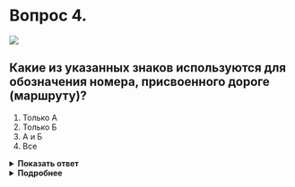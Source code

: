 # Вопрос 4.

![](https://s.drom.ru/i24227/pdd/tickets/2016/1542608879.jpg)

## Какие из указанных знаков используются для обозначения номера, присвоенного дороге (маршруту)?

1. Только А
2. Только Б
3. А и Б
4. Все

<details>
<summary><b>Показать ответ</b></summary>
Правильный ответ: 3
</details>
<details>
<summary><b>Подробнее</b></summary>
Знаки «А» и «Б» имеют общий номер и наименование: 6.14.1 «Номер маршрута». Знак «В» - 6.13 «Километровый знак» - обозначает расстояние до начала или конца дороги (км).
(«Дорожные знаки»)
</details>